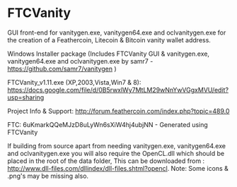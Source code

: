 FTCVanity
=========

GUI front-end for vanitygen.exe, vanitygen64.exe and oclvanitygen.exe for the creation of a Feathercoin, Litecoin & Bitcoin vanity wallet address.

Windows Installer package (Includes FTCVanity GUI & vanitygen.exe, vanitygen64.exe and oclvanitygen.exe by samr7 - https://github.com/samr7/vanitygen )

FTCVanity_v1.11.exe (XP,2003,Vista,Win7 & 8):
https://docs.google.com/file/d/0B5rwxlWy7MtLM29wNnYwVGgxMVU/edit?usp=sharing

Project Info & Support:
http://forum.feathercoin.com/index.php?topic=489.0


FTC: 6uKmarkQQeMJzD8uLyWn6sXiW4hj4ubjNN - Generated using FTCVanity

If building from source apart from needing vanitygen.exe, vanitygen64.exe and oclvanitygen.exe you will also require the OpenCL.dll which should be placed in the root of the data folder,
This can be downloaded from : http://www.dll-files.com/dllindex/dll-files.shtml?opencl.
Note: Some icons & .png's may be missing also.


